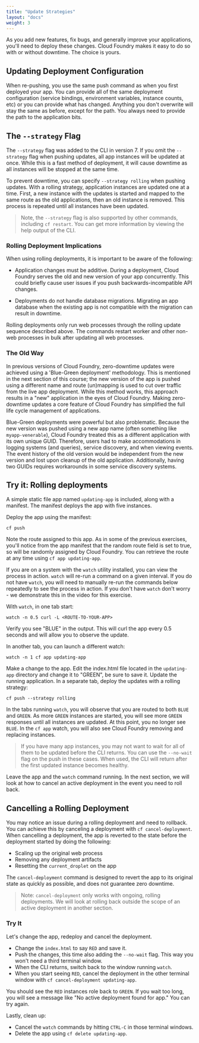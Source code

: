 ```yaml
---
title: "Update Strategies"
layout: "docs"
weight: 3
---
```


As you add new features, fix bugs, and generally improve your applications, you'll need to deploy these changes. Cloud Foundry makes it easy to do so with or without downtime. The choice is yours.

## Updating Deployment Configuration

When re-pushing, you use the same push command as when you first deployed your app. You can provide all of the same deployment configuration (service bindings, environment variables, instance counts, etc) or you can provide what has changed. Anything you don't overwrite will stay the same as before, except for the path. You always need to provide the path to the application bits.

## The `--strategy` Flag

The `--strategy` flag was added to the CLI in version 7. If you omit the `--strategy` flag when pushing updates, all app instances will be updated at once. While this is a fast method of deployment, it will cause downtime as all instances will be stopped at the same time.

To prevent downtime, you can specify `--strategy rolling` when pushing updates. With a rolling strategy, application instances are updated one at a time. First, a new instance with the updates is started and mapped to the same route as the old applications, then an old instance is removed. This process is repeated until all instances have been updated.

> Note, the `--strategy` flag is also supported by other commands, including `cf restart`. You can get more information by viewing the help output of the CLI.

### Rolling Deployment Implications

When using rolling deployments, it is important to be aware of the following:

- Application changes must be additive. During a deployment, Cloud Foundry serves the old and new version of your app concurrently. This could briefly cause user issues if you push backwards-incompatible API changes.

- Deployments do not handle database migrations. Migrating an app database when the existing app is not compatible with the migration can result in downtime.

Rolling deployments only run web processes through the rolling update sequence described above. The commands restart worker and other non-web processes in bulk after updating all web processes.

### The Old Way

In previous versions of Cloud Foundry, zero-downtime updates were achieved using a 'Blue-Green deployment' methodology. This is mentioned in the next section of this course; the new version of the app is pushed using a different name and route (un)mapping is used to cut over traffic from the live app deployment. While this method works, this approach results in a "new" application in the eyes of Cloud Foundry. Making zero-downtime updates a core feature of Cloud Foundry has simplified the full life cycle management of applications.

Blue-Green deployments were powerful but also problematic. Because the new version was pushed using a new app name (often something like `myapp-venerable`), Cloud Foundry treated this as a different application with its own unique GUID. Therefore, users had to make accommodations in logging systems (and queries), service discovery, and when viewing events. The event history of the old version would be independent from the new version and lost upon cleanup of the old application. Additionally, having two GUIDs requires workarounds in some service discovery systems.

## Try it: Rolling deployments

A simple static file app named `updating-app` is included, along with a manifest. The manifest deploys the app with five instances.

Deploy the app using the manifest:

```
cf push
```

Note the route assigned to this app. As in some of the previous exercises, you'll notice from the app manifest that the random route field is set to true, so will be randomly assigned by Cloud Foundry. You can retrieve the route at any time using `cf app updating-app`.

If you are on a system with the `watch` utility installed, you can view the process in action. `watch` will re-run a command on a given interval. If you do not have `watch`, you will need to manually re-run the commands below repeatedly to see the process in action. If you don't have `watch` don't worry - we demonstrate this in the video for this exercise.

With `watch`, in one tab start:

```
watch -n 0.5 curl -L <ROUTE-TO-YOUR-APP>
```

Verify you see "BLUE" in the output. This will curl the app every 0.5 seconds and will allow you to observe the update. 

In another tab, you can launch a different watch:

```
watch -n 1 cf app updating-app
```

Make a change to the app. Edit the index.html file located in the `updating-app` directory and change it to "GREEN", be sure to save it. Update the running application. In a separate tab, deploy the updates with a rolling strategy:

```
cf push --strategy rolling
```

In the tabs running `watch`, you will observe that you are routed to both `BLUE` and `GREEN`. As more `GREEN` instances are started, you will see more `GREEN` responses until all instances are updated. At this point, you no longer see `BLUE`. In the `cf app` watch, you will also see Cloud Foundry removing and replacing instances.

> If you have many app instances, you may not want to wait for all of them to be updated before the CLI returns. You can use the `--no-wait` flag on the push in these cases. When used, the CLI will return after the first updated instance becomes healthy.

Leave the app and the `watch` command running. In the next section, we will look at how to cancel an active deployment in the event you need to roll back.

## Cancelling a Rolling Deployment

You may notice an issue during a rolling deployment and need to rollback. You can achieve this by canceling a deployment with `cf cancel-deployment`. When cancelling a deployment, the app is reverted to the state before the deployment started by doing the following:

- Scaling up the original web process
- Removing any deployment artifacts
- Resetting the `current_droplet` on the app

The `cancel-deployment` command is designed to revert the app to its original state as quickly as possible, and does not guarantee zero downtime.

> Note: `cancel-deployment` only works with ongoing, rolling deployments. We will look at rolling back outside the scope of an active deployment in another section.

### Try It

Let's change the app, redeploy and cancel the deployment.

- Change the `index.html` to say `RED` and save it.
- Push the changes, this time also adding the `--no-wait` flag. This way you won't need a third terminal window.
- When the CLI returns, switch back to the window running `watch`.
- When you start seeing `RED`, cancel the deployment in the other terminal window with `cf cancel-deployment updating-app`.

You should see the `RED` instances role back to `GREEN`. If you wait too long, you will see a message like "No active deployment found for app." You can try again.

Lastly, clean up:

- Cancel the `watch` commands by hitting `CTRL-C` in those terminal windows.
- Delete the app using `cf delete updating-app`.
